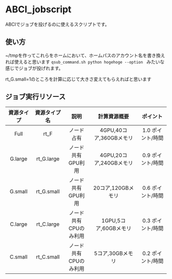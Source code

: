 # ABCI_jobscript

ABCIでジョブを投げるのに使えるスクリプトです。
## 使い方

~/tmpを作ってこれらをホームにおいて、ホームパスのアカウント名を書き換えれば使えると思います
`qsub_command.sh python hogehoge --option `
みたいな感じでジョブが投げれます。

rt_G.small=1のところを計算に応じて大きさ変えてもらえればと思います
## ジョブ実行リソース
|資源タイプ|資源タイプ名|説明|計算資源概要|ポイント|
|:--:|:--:|:--:|:--:|:--:|
|Full|rt_F|ノード占有|4GPU,40コア,360GBメモリ|1.0 ポイント/時間|
|G.large|rt_G.large|ノード共有<br>GPU利用|4GPU,20コア,240GBメモリ|0.9 ポイント/時間|
|G.small|rt_G.small|ノード共有<br>GPU利用|20コア,120GBメモリ|0.6 ポイント/時間|
|C.large|rt_C.large|ノード共有<br>CPUのみ利用|1GPU,5コア,60GBメモリ|0.3 ポイント/時間|
|C.small|rt_C.small|ノード共有<br>CPUのみ利用|5コア,30GBメモリ|0.2 ポイント/時間|
